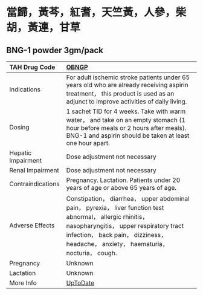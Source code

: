 # 當歸，黃芩，紅耆，天竺黃，人參，柴胡，黃連，甘草

## BNG-1 powder 3gm/pack

| TAH Drug Code      | [OBNGP](https://www.tahsda.org.tw/drugs/hissearch.php?drug_code=OBNGP)                                                                                                                                                                          |
|:-------------------|:------------------------------------------------------------------------------------------------------------------------------------------------------------------------------------------------------------------------------------------------|
| Indications        | For adult ischemic stroke patients under 65 years old who are already receiving aspirin treatment， this product is used as an adjunct to improve activities of daily living.                                                                   |
| Dosing             | 1 sachet TID for 4 weeks. Take with warm water， and take on an empty stomach (1 hour before meals or 2 hours after meals). BNG-1 and aspirin should be taken at least one hour apart.                                                          |
| Hepatic Impairment | Dose adjustment not necessary                                                                                                                                                                                                                   |
| Renal Impairment   | Dose adjustment not necessary                                                                                                                                                                                                                   |
| Contraindications  | Pregnancy. Lactation. Patients under 20 years of age or above 65 years of age.                                                                                                                                                                  |
| Adverse Effects    | Constipation， diarrhea， upper abdominal pain， pyrexia， liver function test abnormal， allergic rhinitis， nasopharyngitis， upper respiratory tract infection， back pain， dizziness， headache， anxiety， haematuria， nocturia， cough. |
| Pregnancy          | Unknown                                                                                                                                                                                                                                         |
| Lactation          | Unknown                                                                                                                                                                                                                                         |
| More Info          | [UpToDate](https://www.uptodate.com/contents/當歸，黃芩，紅耆，天竺黃，人參，柴胡，黃連，甘草-drug-information)                                                                                                                                 |

